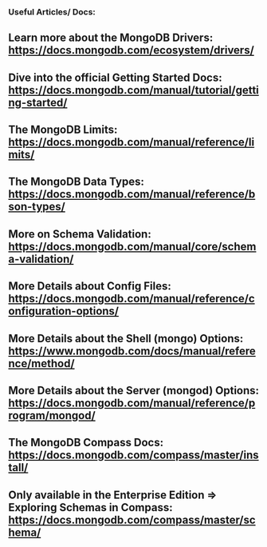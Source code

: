 ### Useful Articles/ Docs:

## Learn more about the MongoDB Drivers: https://docs.mongodb.com/ecosystem/drivers/

## Dive into the official Getting Started Docs: https://docs.mongodb.com/manual/tutorial/getting-started/

## The MongoDB Limits: https://docs.mongodb.com/manual/reference/limits/

## The MongoDB Data Types: https://docs.mongodb.com/manual/reference/bson-types/

## More on Schema Validation: https://docs.mongodb.com/manual/core/schema-validation/

## More Details about Config Files: https://docs.mongodb.com/manual/reference/configuration-options/

## More Details about the Shell (mongo) Options: https://www.mongodb.com/docs/manual/reference/method/

## More Details about the Server (mongod) Options: https://docs.mongodb.com/manual/reference/program/mongod/

## The MongoDB Compass Docs: https://docs.mongodb.com/compass/master/install/

## Only available in the Enterprise Edition => Exploring Schemas in Compass: https://docs.mongodb.com/compass/master/schema/

